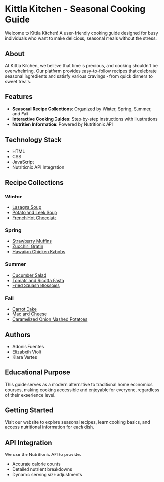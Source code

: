 # Kittla Kitchen - Seasonal Cooking Guide

Welcome to Kittla Kitchen! A user-friendly cooking guide designed for busy individuals who want to make delicious, seasonal meals without the stress.

## About

At Kittla Kitchen, we believe that time is precious, and cooking shouldn't be overwhelming. Our platform provides easy-to-follow recipes that celebrate seasonal ingredients and satisfy various cravings - from quick dinners to sweet treats.

## Features

- **Seasonal Recipe Collections**: Organized by Winter, Spring, Summer, and Fall
- **Interactive Cooking Guides**: Step-by-step instructions with illustrations
- **Nutrition Information**: Powered by Nutritionix API

## Technology Stack

- HTML
- CSS
- JavaScript
- Nutritionix API Integration

## Recipe Collections

### Winter
- [Lasagna Soup](https://www.acozykitchen.com/lasagna-soup)
- [Potato and Leek Soup](https://www.foodnetwork.com/recipes/robert-irvine/potato-leek-soup-recipe-1947431)
- [French Hot Chocolate](https://goodfooddiscoveries.com/authentic-french-hot-chocolate/)

### Spring
- [Strawberry Muffins](https://cafehailee.com/recipes/strawberry-muffins/)
- [Zucchini Gratin](https://desertislanddishes.co/courgette-gratin-gratin-de-courgettes/)
- [Hawaiian Chicken Kabobs](https://www.cookingclassy.com/hawaiian-chicken-kebabs/)

### Summer
- [Cucumber Salad](https://takestwoeggs.com/din-taifung-cucumber-salad/)
- [Tomato and Ricotta Pasta](https://goodfooddiscoveries.com/roasted-tomato-and-garlic-ricotta-pasta/#wpzoom-premium-recipe-card)
- [Fried Squash Blossoms](https://cafehailee.com/recipes/fried-squash-blossoms/)

### Fall
- [Carrot Cake](https://www.acozykitchen.com/mini-carrot-cake)
- [Mac and Cheese](https://mxriyum.com/the-best-mac-cheese/)
- [Caramelized Onion Mashed Potatoes](https://shortgirltallorder.com/vegan-caramelized-onion-mashed-potatoes)

## Authors

- Adonis Fuentes
- Elizabeth Violi
- Klara Vertes

## Educational Purpose

This guide serves as a modern alternative to traditional home economics courses, making cooking accessible and enjoyable for everyone, regardless of their experience level.

## Getting Started

Visit our website to explore seasonal recipes, learn cooking basics, and access nutritional information for each dish.

## API Integration

We use the Nutritionix API to provide:
- Accurate calorie counts
- Detailed nutrient breakdowns
- Dynamic serving size adjustments
